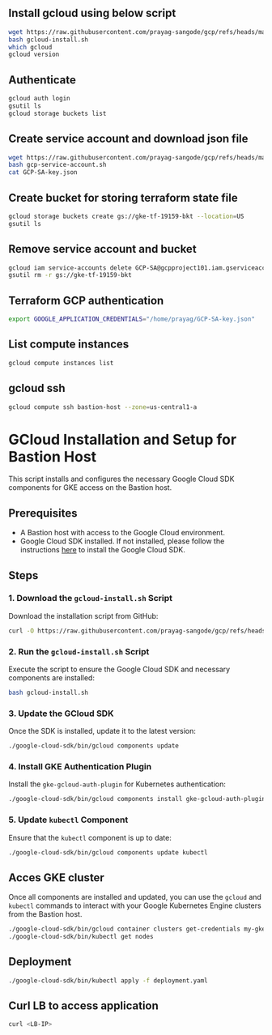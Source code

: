 
## Install gcloud using below script

```bash
wget https://raw.githubusercontent.com/prayag-sangode/gcp/refs/heads/main/gcloud-install.sh
bash gcloud-install.sh
which gcloud
gcloud version
```

## Authenticate 
```bash
gcloud auth login
gsutil ls
gcloud storage buckets list
```

## Create service account and download json file
```bash
wget https://raw.githubusercontent.com/prayag-sangode/gcp/refs/heads/main/gcp-service-account.sh
bash gcp-service-account.sh
cat GCP-SA-key.json
```

## Create bucket for storing terraform state file
```bash
gcloud storage buckets create gs://gke-tf-19159-bkt --location=US
gsutil ls
```

## Remove service account and bucket
```bash
gcloud iam service-accounts delete GCP-SA@gcpproject101.iam.gserviceaccount.com --project=gcpproject101
gsutil rm -r gs://gke-tf-19159-bkt
```

## Terraform GCP authentication
```bash
export GOOGLE_APPLICATION_CREDENTIALS="/home/prayag/GCP-SA-key.json"
```


## List compute instances
```bash
gcloud compute instances list
```

## gcloud ssh
```bash
gcloud compute ssh bastion-host --zone=us-central1-a
```

# GCloud Installation and Setup for Bastion Host

This script installs and configures the necessary Google Cloud SDK components for GKE access on the Bastion host.

## Prerequisites
- A Bastion host with access to the Google Cloud environment.
- Google Cloud SDK installed. If not installed, please follow the instructions [here](https://cloud.google.com/sdk/docs/install) to install the Google Cloud SDK.

## Steps

### 1. Download the `gcloud-install.sh` Script
Download the installation script from GitHub:

```bash
curl -O https://raw.githubusercontent.com/prayag-sangode/gcp/refs/heads/main/gcloud-install.sh
```

### 2. Run the `gcloud-install.sh` Script
Execute the script to ensure the Google Cloud SDK and necessary components are installed:

```bash
bash gcloud-install.sh
```

### 3. Update the GCloud SDK
Once the SDK is installed, update it to the latest version:

```bash
./google-cloud-sdk/bin/gcloud components update
```

### 4. Install GKE Authentication Plugin
Install the `gke-gcloud-auth-plugin` for Kubernetes authentication:

```bash
./google-cloud-sdk/bin/gcloud components install gke-gcloud-auth-plugin
```

### 5. Update `kubectl` Component
Ensure that the `kubectl` component is up to date:

```bash
./google-cloud-sdk/bin/gcloud components update kubectl
```

## Acces GKE cluster
Once all components are installed and updated, you can use the `gcloud` and `kubectl` commands to interact with your Google Kubernetes Engine clusters from the Bastion host.
```bash
./google-cloud-sdk/bin/gcloud container clusters get-credentials my-gke-cluster --zone us-central1-a --project gcpproject101
./google-cloud-sdk/bin/kubectl get nodes
```
## Deployment
```bash
./google-cloud-sdk/bin/kubectl apply -f deployment.yaml
```

## Curl LB to access application
```bash
curl <LB-IP>
```

